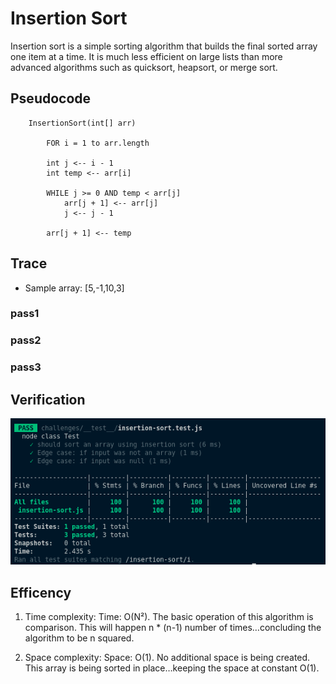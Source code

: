 # Insertion Sort

Insertion sort is a simple sorting algorithm that builds the final sorted array one item at a time. It is much less efficient on large lists than more advanced algorithms such as quicksort, heapsort, or merge sort.

## Pseudocode

        InsertionSort(int[] arr)
        
            FOR i = 1 to arr.length
            
            int j <-- i - 1
            int temp <-- arr[i]
            
            WHILE j >= 0 AND temp < arr[j]
                arr[j + 1] <-- arr[j]
                j <-- j - 1
                
            arr[j + 1] <-- temp

## Trace

- Sample array: [5,-1,10,3]

### pass1

### pass2

### pass3

## Verification

![test](./insertion-sort-test.png)

## Efficency

1. Time complexity:   Time:  O(N²).
The basic operation of this algorithm is comparison. This will happen n * (n-1) number of times…concluding the algorithm to be n squared.

2. Space complexity:   Space: O(1).
No additional space is being created. This array is being sorted in place…keeping the space at constant O(1).
